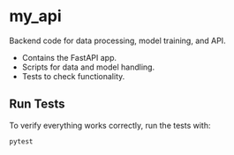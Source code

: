 # my_api

Backend code for data processing, model training, and API.

- Contains the FastAPI app.
- Scripts for data and model handling.
- Tests to check functionality.

## Run Tests

To verify everything works correctly, run the tests with:

```bash
pytest
